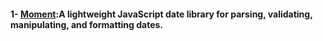 #### 1- [Moment](http://momentjs.com/):A lightweight JavaScript date library for parsing, validating, manipulating, and formatting dates.
